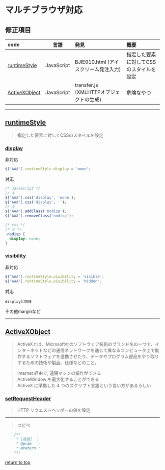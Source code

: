 # マルチブラウザ対応

## **修正項目**

|code|言語|発見|概要|
|:--|:--:|:--|:--|
|[runtimeStyle](#runtimeStyle)|JavaScript|BJIE010.html (アイスクリーム発注入力)|指定した要素に対してCSSのスタイルを設定|
|[ActiveXObject](#ActiveXObject)|JavaScript|transfer.js (XMLHTTPオブジェクトの生成)|危険なやつ|

------------------------------

## **[runtimeStyle](https://js.studio-kingdom.com/jquery/css/css)**
> 指定した要素に対してCSSのスタイルを設定

### **[display](https://developer.mozilla.org/ja/docs/Web/CSS/display#display_none)**
非対応
``` JavaScript
$('AAA').runtimeStyle.display = 'none';
```
対応
``` JavaScript
/* JavaScript */
// ①
$('AAA').css('display', 'none');
$('AAA').css('display', '');
// ②
$('AAA').addClass('nodisp');
$('AAA').removeClass('nodisp');
```
``` css
/* css */
/* ② */
.nodisp {
  display: none;
}
```

### **[visibility](https://developer.mozilla.org/ja/docs/Web/CSS/visibility)**
非対応
``` JavaScript
$('AAA').runtimeStyle.visibility = 'visible';
$('AAA').runtimeStyle.visibility = 'hidden';
```
対応
```
displayと同様
```
その他marginなど

------------------------------

## **[ActiveXObject](http://akon.sakura.ne.jp/map/activexobject.htm)**
>ActiveXとは、Microsoft社のソフトウェア技術のブランド名の一つで、インターネットなどの通信ネットワークを通じて異なるコンピュータ上で動作するソフトウェアを連携させたり、データやプログラム部品をやり取りするための技術や製品、仕様などのこと。<br>

> Internet 経由で, 遠隔マシンの操作ができる<br>
> ActiveWindow を最大化することができる<br>
> ActiveX に準拠した 4 つのスクリプト言語という言い方があるらしい<br>

### **[setRequestHeader](https://developer.mozilla.org/ja/docs/Web/API/XMLHttpRequest/setRequestHeader)**
>  HTTP リクエストヘッダーの値を設定





------------------------------

> コピペ
``` JavaScript
	/**
	 * [概要]  :
	 * @pram   :
	 * @return :
	**/
```

[return to top](#修正項目)